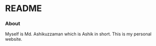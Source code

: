# README #

### About ###
Myself is Md. Ashikuzzaman which is Ashik in short. This is my personal website. 
